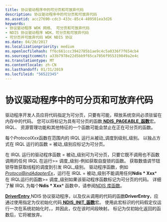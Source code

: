 ```yaml
---
title: 协议驱动程序中的可分页和可放弃代码
description: 协议驱动程序中的可分页和可放弃代码
ms.assetid: acc27690-cdc3-433c-85c4-489501ea3d26
keywords:
- 协议驱动程序 WDK 网络、 可分页和可放弃代码
- NDIS 协议驱动程序 WDK，可分页和可放弃代码
- 可分页并可放弃代码 WDK NDIS 协议
ms.date: 04/20/2017
ms.localizationpriority: medium
ms.openlocfilehash: ff6c661ccc3942785b1ae9c4c5a0336f7f654cb4
ms.sourcegitcommit: a33b7978e22d5bb9f65ca7056f955319049a2e4c
ms.translationtype: MT
ms.contentlocale: zh-CN
ms.lasthandoff: 01/31/2019
ms.locfileid: "56522345"
---
```

# <a name="pageable-and-discardable-code-in-a-protocol-driver"></a>协议驱动程序中的可分页和可放弃代码





驱动程序开发人员应将代码指定为可分页，只要有可能，释放系统空间必须驻留在内存中的代码。 您可以将标记为具有可分页的函数[ **NDIS\_PAGEABLE\_函数**](https://msdn.microsoft.com/library/windows/hardware/ff557121)宏。 IRQL、 资源管理功能和其他特征的一个函数可能会禁止在正在可分页的函数。

每个*ProtocolXxx*函数在范围内的 IRQL 运行从被动\_调度到级别\_级别。 以独占方式在 IRQL 运行的函数 = 被动\_级别应标记为可分页。

在 IRQL 运行的驱动程序函数 = 被动\_级别可为可分页，只要它既不调用也不函数调用的任何 IRQL 在运行&gt;= 调度\_级别-例如获取自旋锁的函数。 获取数值调节钮锁导致获取线程的调度到引发 IRQL\_级别。 驱动程序函数，例如[ *ProtocolBindAdapterEx*](https://msdn.microsoft.com/library/windows/hardware/ff570220)，运行在 IRQL = 被动\_级别不能调用任何**Ndis * Xxx*** 在 IRQL运行的函数&gt;= 调度\_级别如果该驱动程序函数标记为可分页的代码。 详细了解 IRQL 为每个**Ndis * Xxx*** 函数中，请参阅[NDIS 库函数](https://msdn.microsoft.com/library/windows/hardware/ff557039)。

[ **DriverEntry** ](https://msdn.microsoft.com/library/windows/hardware/ff544113) NDIS 协议驱动程序，以及仅从调用的代码的函数**DriverEntry**，应通过使用指定为仅初始化代码[ **NDIS\_INIT\_函数**](https://msdn.microsoft.com/library/windows/hardware/ff557007)宏。 使用此宏标识的代码假定仅运行一次在系统初始化时，，并因此，仅在该时间段映射。 标记为仅初始化返回的函数后，它将被放弃。

 

 





